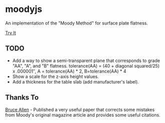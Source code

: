 # moodyjs

An implementation of the "Moody Method" for surface plate flatness.

[Try It](https://brcolow.github.io/moodyjs/)

## TODO

* Add a way to show a semi-transparent plane that corresponds to grade "AA", "A", and "B" flatness. tolerance(AA) =  (40 + diagonal squared/25) x .000001″, A = tolerance(AA) * 2, B=tolerance(AA) * 4
* Show a scale for the z-axis height values.
* Add a thickness for the table slab (add manufacturer's label).

## Thanks To

[Bruce Allen](https://github.com/ballen4705) - Published a very useful paper that corrects some mistakes from Moody's original magazine article and provides some useful citations.